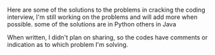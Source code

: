Here are some of the solutions to the problems in cracking the coding interview, I'm still working on the problems and will add more when possible. some of the solutions are in Python others in Java

When written, I didn't plan on sharing, so the codes have comments or indication as to which problem I'm solving.
